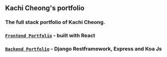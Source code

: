 ## Kachi Cheong's portfolio

### The full stack portfolio of Kachi Cheong.

### [**`Frontend Portfolio`**](https://kachiic.github.io/frontend_portfolio/) - built with React

### [**`Backend Portfolio`**](https://kachiic.github.io/backend_portfolio/) - Django Restframework, Express and Koa Js